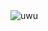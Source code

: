<img alt="uwu" align="center" src="https://i.giphy.com/media/uRPaR4nAKn2HC/giphy.webp">
<!-- <img align="right" src='https://i.giphy.com/media/y93slPbDMdeXJQONHa/giphy.webp' width='200"'> -->
